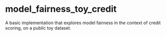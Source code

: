 # model_fairness_toy_credit
A basic implementation that explores model fairness in the context of credit scoring, on a public toy dataset.
